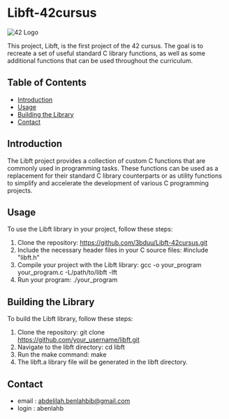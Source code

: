 # Libft-42cursus
![42 Logo](https://www.42.fr/wp-content/themes/42/images/42_logo_black.svg)

This project, Libft, is the first project of the 42 cursus. The goal is to recreate a set of useful standard C library functions, as well as some additional functions that can be used throughout the curriculum.

## Table of Contents
- [Introduction](#introduction)
- [Usage](#usage)
- [Building the Library](#building-the-library)
- [Contact](#contact)

## Introduction

The Libft project provides a collection of custom C functions that are commonly used in programming tasks. These functions can be used as a replacement for their standard C library counterparts or as utility functions to simplify and accelerate the development of various C programming projects.

## Usage

To use the Libft library in your project, follow these steps:

1. Clone the repository: https://github.com/3bduu/Libft-42cursus.git
2. Include the necessary header files in your C source files: #include "libft.h"
3. Compile your project with the Libft library: gcc -o your_program your_program.c -L/path/to/libft -lft
4. Run your program: ./your_program

## Building the Library

To build the Libft library, follow these steps:
1. Clone the repository:
 git clone https://github.com/your_username/libft.git
2. Navigate to the libft directory:
  cd libft
3. Run the make command:
  make
4. The libft.a library file will be generated in the libft directory.

## Contact
* email : abdelilah.benlahbib@gmail.com
* login : abenlahb
